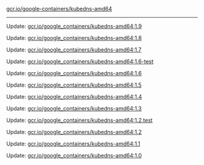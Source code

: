 [gcr.io/google-containers/kubedns-amd64](https://hub.docker.com/r/cruse/kubedns-amd64/tags/) 

----
Update: [gcr.io/google_containers/kubedns-amd64:1.9](https://hub.docker.com/r/cruse/kubedns-amd64/tags/)

Update: [gcr.io/google_containers/kubedns-amd64:1.8](https://hub.docker.com/r/cruse/kubedns-amd64/tags/)

Update: [gcr.io/google_containers/kubedns-amd64:1.7](https://hub.docker.com/r/cruse/kubedns-amd64/tags/)

Update: [gcr.io/google_containers/kubedns-amd64:1.6-test](https://hub.docker.com/r/cruse/kubedns-amd64/tags/)

Update: [gcr.io/google_containers/kubedns-amd64:1.6](https://hub.docker.com/r/cruse/kubedns-amd64/tags/)

Update: [gcr.io/google_containers/kubedns-amd64:1.5](https://hub.docker.com/r/cruse/kubedns-amd64/tags/)

Update: [gcr.io/google_containers/kubedns-amd64:1.4](https://hub.docker.com/r/cruse/kubedns-amd64/tags/)

Update: [gcr.io/google_containers/kubedns-amd64:1.3](https://hub.docker.com/r/cruse/kubedns-amd64/tags/)

Update: [gcr.io/google_containers/kubedns-amd64:1.2.test](https://hub.docker.com/r/cruse/kubedns-amd64/tags/)

Update: [gcr.io/google_containers/kubedns-amd64:1.2](https://hub.docker.com/r/cruse/kubedns-amd64/tags/)

Update: [gcr.io/google_containers/kubedns-amd64:1.1](https://hub.docker.com/r/cruse/kubedns-amd64/tags/)

Update: [gcr.io/google_containers/kubedns-amd64:1.0](https://hub.docker.com/r/cruse/kubedns-amd64/tags/)

